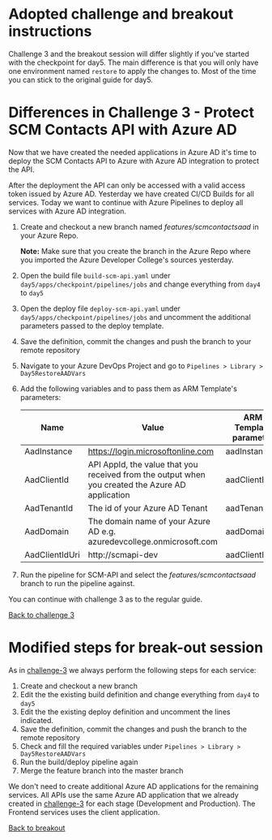# Adopted challenge and breakout instructions

Challenge 3 and the breakout session will differ slightly if you've started
with the checkpoint for day5. The main difference is that you will only have
one environment named `restore` to apply the changes to. Most of the time you
can stick to the original guide for day5.

# Differences in Challenge 3 - Protect SCM Contacts API with Azure AD

Now that we have created the needed applications in Azure AD it's time to
deploy the SCM Contacts API to Azure with Azure AD integration to protect the
API.

After the deployment the API can only be accessed with a valid access
token issued by Azure AD. Yesterday we have created CI/CD Builds for all
services. Today we want to continue with Azure Pipelines to deploy all
services with Azure AD integration.

1. Create and checkout a new branch named _features/scmcontactsaad_ in your Azure Repo.

   **Note:** Make sure that you create the branch in the Azure Repo where you imported the Azure Developer College's sources yesterday.

2. Open the build file `build-scm-api.yaml` under `day5/apps/checkpoint/pipelines/jobs`
   and change everything from `day4` to `day5`
3. Open the deploy file `deploy-scm-api.yaml` under `day5/apps/checkpoint/pipelines/jobs`
   and uncomment the additional parameters passed to the deploy template.
4. Save the definition, commit the changes and push the branch to your remote repository
5. Navigate to your Azure DevOps Project and go to `Pipelines > Library > Day5RestoreAADVars`
6. Add the following variables and to pass them as ARM Template's parameters:

   | Name           | Value                                                                                            | ARM Template parameter | Stage       |
   | -------------- | ------------------------------------------------------------------------------------------------ | ---------------------- | ----------- |
   | AadInstance    | https://login.microsoftonline.com                                                                | aadInstance            | Development |
   | AadClientId    | API AppId, the value that you received from the output when you created the Azure AD application | aadClientId            | Development |
   | AadTenantId    | The id of your Azure AD Tenant                                                                   | aadTenantId            | Development |
   | AadDomain      | The domain name of your Azure AD e.g. azuredevcollege.onmicrosoft.com                            | aadDomain              | Development |
   | AadClientIdUri | http://scmapi-dev                                                                                | aadClientIdUri         | Development |

7. Run the pipeline for SCM-API and select the _features/scmcontactsaad_ branch to run the pipeline against.

You can continue with challenge 3 as to the regular guide.

[Back to challenge 3](../../challenges/challenge-3.md#protect-scm-contacts-api-with-azure-ad)

# Modified steps for break-out session

As in [challenge-3](./ChallengeAndBreakout.md#differences-in-challenge-3-protect-scm-contacts-api-with-azure-ad) we always perform the following steps for each service:

1. Create and checkout a new branch
2. Edit the the existing build definition and change everything from `day4` to `day5`
3. Edit the the existing deploy definition and uncomment the lines indicated.
4. Save the definition, commit the changes and push the branch to the remote repository
5. Check and fill the required variables under `Pipelines > Library > Day5RestoreAADVars`
6. Run the build/deploy pipeline again
7. Merge the feature branch into the master branch

We don't need to create additional Azure AD applications for the remaining
services. All APIs use the same Azure AD application that we already created
in [challenge-3](../../challenges/challenge-3.md) for each stage (Development and
Production). The Frontend services uses the client application.

[Back to breakout](../../challenges/challenge-bo-1.md#scm-resource-api)
